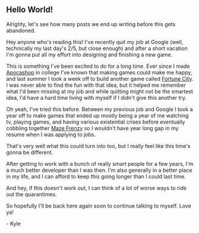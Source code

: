 <!--- Hello World! -->
<!--- 01/25/2021 -->
<!--- Kyle Owsen -->

## Hello World!

Alrighty, let's see how many posts we end up writing before this gets abandoned.

Hey anyone who's reading this! I've recently quit my job at Google (well, technically my last day's 2/5, but close enough) and after a short vacation I'm gonna put all my effort into designing and finishing a new game.

This is something I've been excited to do for a long time. Ever since I made [Apocashop](https://apocashop-game.web.app) in college I've known that making games could make me happy, and last summer I took a week off to build another game called [Fortune City](https://fortune-city-f24cd.web.app). I was never able to find the fun with that idea, but it helped me remember what I'd been missing at my job and while quitting might not be the smartest idea, I'd have a hard time living with myself if I didn't give this another try.

Oh yeah, I've tried this before. Between my previous job and Google I took a year off to make games that ended up mostly being a year of me watching tv, playing games, and having various existential crises before eventually cobbling together [Maze Frenzy](https://play.google.com/store/apps/details?id=com.kylebyte.mazegame) so I wouldn't have year long gap in my resume when I was applying to jobs.

That's very well what this could turn into too, but I really feel like this time's gonna be different.

After getting to work with a bunch of really smart people for a few years, I'm a much better developer than I was then. I'm also generally in a better place in my life, and I can afford to keep this going longer than I could last time.

And hey, if this doesn't work out, I can think of a lot of worse ways to ride out the quarantimes.

So hopefully I'll be back here again soon to continue talking to myself. Love ya!

\- Kyle